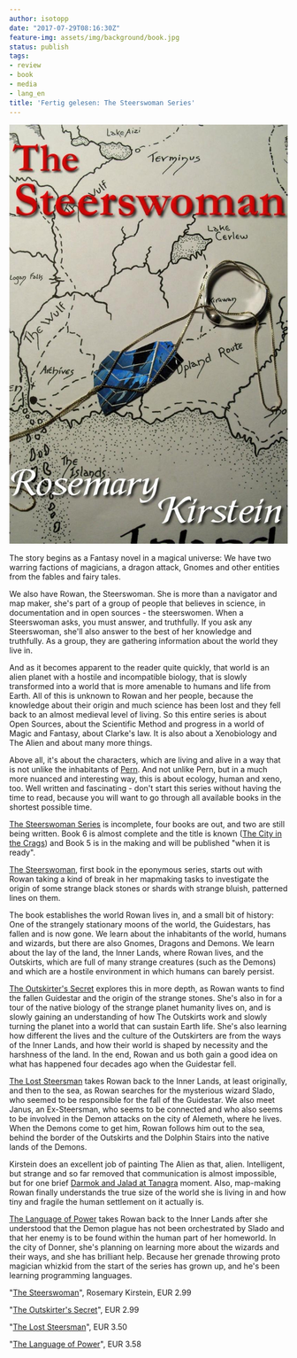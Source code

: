 ```yaml
---
author: isotopp
date: "2017-07-29T08:16:30Z"
feature-img: assets/img/background/book.jpg
status: publish
tags:
- review
- book
- media
- lang_en
title: 'Fertig gelesen: The Steerswoman Series'
---
```

![](/uploads/2017/07/the-steerswoman.jpg)

The story begins as a Fantasy novel in a magical universe: We
have two warring factions of magicians, a dragon attack, Gnomes
and other entities from the fables and fairy tales.

We also have Rowan, the Steerswoman. She is more than a
navigator and map maker, she's part of a group of people that
believes in science, in documentation and in open sources - the
steerswomen. When a Steerswoman asks, you must answer, and
truthfully. If you ask any Steerswoman, she'll also answer to
the best of her knowledge and truthfully. As a group, they are
gathering information about the world they live in.

And as it becomes apparent to the reader quite quickly, that
world is an alien planet with a hostile and incompatible
biology, that is slowly transformed into a world that is more
amenable to humans and life from Earth. All of this is unknown
to Rowan and her people, because the knowledge about their
origin and much science has been lost and they fell back to an
almost medieval level of living. So this entire series is about
Open Sources, about the Scientific Method and progress in a
world of Magic and Fantasy, about Clarke's law. It is also about
a Xenobiology and The Alien and about many more things.

Above all, it's about the characters, which are living and alive
in a way that is not unlike the inhabitants of
[Pern](https://en.wikipedia.org/wiki/List_of_Pern_books). And
not unlike Pern, but in a much more nuanced and interesting way,
this is about ecology, human and xeno, too. Well written and
fascinating - don't start this series without having the time to
read, because you will want to go through all available books in
the shortest possible time. 

[The Steerswoman Series](https://www.amazon.de/gp/product/B00XM2JF4A) is
incomplete, four books are out, and two are still being written.
Book 6 is almost complete and the title is known 
([The City in the Crags](http://www.rosemarykirstein.com/tag/the-city-in-the-crags/))
and Book 5 is in the making and will be published "when it is
ready".

[The Steerswoman](https://www.amazon.de/dp/B00HH1U8Z2/), first
book in the eponymous series, starts out with Rowan taking a
kind of break in her mapmaking tasks to investigate the origin
of some strange black stones or shards with strange bluish,
patterned lines on them.

The book establishes the world Rowan lives in, and a small bit
of history: One of the strangely stationary moons of the world,
the Guidestars, has fallen and is now gone. We learn about the
inhabitants of the world, humans and wizards, but there are also
Gnomes, Dragons and Demons. We learn about the lay of the land,
the Inner Lands, where Rowan lives, and the Outskirts, which are
full of many strange creatures (such as the Demons) and which
are a hostile environment in which humans can barely persist.

[The Outskirter's Secret](https://www.amazon.de/dp/B00J89CKQ6)
explores this in more depth, as Rowan wants to find the fallen
Guidestar and the origin of the strange stones. She's also in
for a tour of the native biology of the strange planet humanity
lives on, and is slowly gaining an understanding of how The
Outskirts work and slowly turning the planet into a world that
can sustain Earth life. She's also learning how different the
lives and the culture of the Outskirters are from the ways of
the Inner Lands, and how their world is shaped by necessity and
the harshness of the land. In the end, Rowan and us both gain a
good idea on what has happened four decades ago when the
Guidestar fell.

[The Lost Steersman](https://www.amazon.de/gp/product/B00J8BY6CU) takes
Rowan back to the Inner Lands, at least originally, and then to
the sea, as Rowan searches for the mysterious wizard Slado, who
seemed to be responsible for the fall of the Guidestar. We also
meet Janus, an Ex-Steersman, who seems to be connected and who
also seems to be involved in the Demon attacks on the city of
Alemeth, where he lives. When the Demons come to get him, Rowan
follows him out to the sea, behind the border of the Outskirts
and the Dolphin Stairs into the native lands of the Demons.

Kirstein does an excellent job of painting The Alien as that,
alien. Intelligent, but strange and so far removed that
communication is almost impossible, but for one brief 
[Darmok and Jalad at Tanagra](http://memory-alpha.wikia.com/wiki/Darmok_(episode))
moment. Also, map-making Rowan finally understands the true size
of the world she is living in and how tiny and fragile the human
settlement on it actually is.

[The Language of Power](https://www.amazon.de/gp/product/B00JTNDL0A) 
takes Rowan back to the Inner Lands after she understood that
the Demon plague has not been orchestrated by Slado and that her
enemy is to be found within the human part of her homeworld. In
the city of Donner, she's planning on learning more about the
wizards and their ways, and she has brilliant help. Because her
grenade throwing proto magician whizkid from the start of the
series has grown up, and he's been learning programming
languages.

"[The Steerswoman](https://www.amazon.de/gp/product/B00HH1U8Z2)", Rosemary Kirstein, EUR 2.99 

"[The Outskirter's Secret](https://www.amazon.de/gp/product/B00J89CKQ6)", EUR 2.99

"[The Lost Steersman](https://www.amazon.de/gp/product/B00J8BY6CU)", EUR 3.50

"[The Language of Power](https://www.amazon.de/gp/product/B00JTNDL0A)", EUR 3.58
